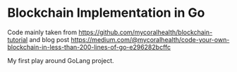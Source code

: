 # Blockchain Implementation in Go

Code mainly taken from https://github.com/mycoralhealth/blockchain-tutorial and blog post
https://medium.com/@mycoralhealth/code-your-own-blockchain-in-less-than-200-lines-of-go-e296282bcffc

My first play around GoLang project.